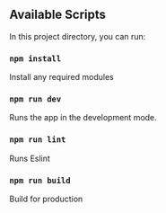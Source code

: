 ## Available Scripts  
In this project directory, you can run:  

### `npm install`  
Install any required modules

### `npm run dev`    
Runs the app in the development mode.

### `npm run lint`
Runs Eslint

### `npm run build` 
Build for production



